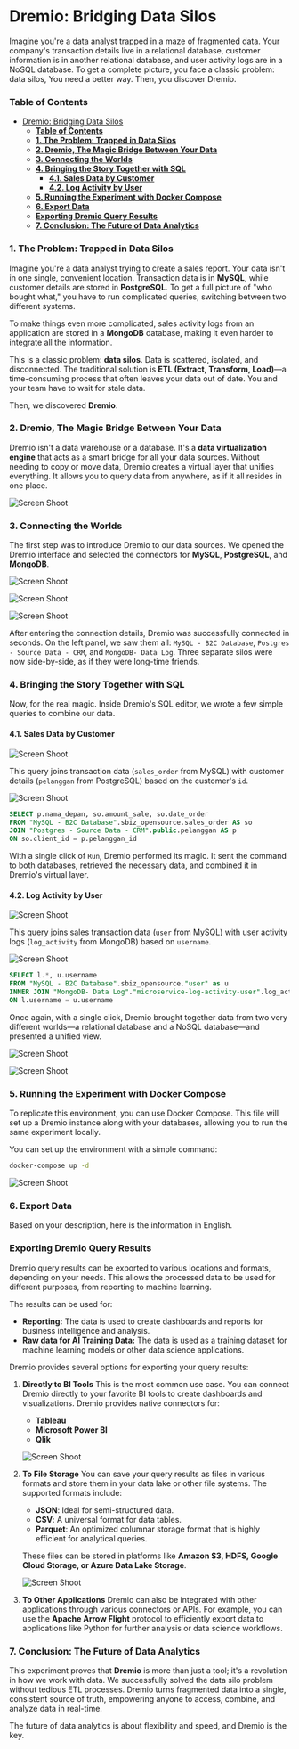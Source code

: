 
# Dremio: Bridging Data Silos

Imagine you're a data analyst trapped in a maze of fragmented data. Your company's transaction details live in a relational database, customer information is in another relational database, and user activity logs are in a NoSQL database. To get a complete picture, you face a classic problem: data silos, You need a better way. Then, you discover Dremio.

### **Table of Contents**

- [Dremio: Bridging Data Silos](#dremio-bridging-data-silos)
    - [**Table of Contents**](#table-of-contents)
    - [**1. The Problem: Trapped in Data Silos**](#1-the-problem-trapped-in-data-silos)
    - [**2. Dremio, The Magic Bridge Between Your Data**](#2-dremio-the-magic-bridge-between-your-data)
    - [**3. Connecting the Worlds**](#3-connecting-the-worlds)
    - [**4. Bringing the Story Together with SQL**](#4-bringing-the-story-together-with-sql)
      - [**4.1. Sales Data by Customer**](#41-sales-data-by-customer)
      - [**4.2. Log Activity by User**](#42-log-activity-by-user)
    - [**5. Running the Experiment with Docker Compose**](#5-running-the-experiment-with-docker-compose)
    - [**6. Export Data**](#6-export-data)
    - [**Exporting Dremio Query Results**](#exporting-dremio-query-results)
    - [**7. Conclusion: The Future of Data Analytics**](#7-conclusion-the-future-of-data-analytics)

### **1. The Problem: Trapped in Data Silos**

Imagine you're a data analyst trying to create a sales report. Your data isn't in one single, convenient location. Transaction data is in **MySQL**, while customer details are stored in **PostgreSQL**. To get a full picture of "who bought what," you have to run complicated queries, switching between two different systems.

To make things even more complicated, sales activity logs from an application are stored in a **MongoDB** database, making it even harder to integrate all the information.

This is a classic problem: **data silos**. Data is scattered, isolated, and disconnected. The traditional solution is **ETL (Extract, Transform, Load)**—a time-consuming process that often leaves your data out of date. You and your team have to wait for stale data.

Then, we discovered **Dremio**.


### **2. Dremio, The Magic Bridge Between Your Data**

Dremio isn't a data warehouse or a database. It's a **data virtualization engine** that acts as a smart bridge for all your data sources. Without needing to copy or move data, Dremio creates a virtual layer that unifies everything. It allows you to query data from anywhere, as if it all resides in one place.

![Screen Shoot](./design/architecture.jpg)


### **3. Connecting the Worlds**

The first step was to introduce Dremio to our data sources. We opened the Dremio interface and selected the connectors for **MySQL**, **PostgreSQL**, and **MongoDB**.

![Screen Shoot](./ss/2.jpg)
    
![Screen Shoot](./ss/mutliple-con.jpg)

![Screen Shoot](./ss/mutliple-con-2.jpg)


After entering the connection details, Dremio was successfully connected in seconds. On the left panel, we saw them all: `MySQL - B2C Database`, `Postgres - Source Data - CRM`, and `MongoDB- Data Log`. Three separate silos were now side-by-side, as if they were long-time friends.


### **4. Bringing the Story Together with SQL**

Now, for the real magic. Inside Dremio's SQL editor, we wrote a few simple queries to combine our data.

#### **4.1. Sales Data by Customer**

![Screen Shoot](./design/dremio-data-sales-by-customer.jpg)

This query joins transaction data (`sales_order` from MySQL) with customer details (`pelanggan` from PostgreSQL) based on the customer's `id`.

![Screen Shoot](./ss/query-1.jpg)

```sql
SELECT p.nama_depan, so.amount_sale, so.date_order
FROM "MySQL - B2C Database".sbiz_opensource.sales_order AS so
JOIN "Postgres - Source Data - CRM".public.pelanggan AS p
ON so.client_id = p.pelanggan_id
```

With a single click of `Run`, Dremio performed its magic. It sent the command to both databases, retrieved the necessary data, and combined it in Dremio's virtual layer.


#### **4.2. Log Activity by User**

![Screen Shoot](./design/dremio-data-log-sales-activity.jpg)


This query joins sales transaction data (`user` from MySQL) with user activity logs (`log_activity` from MongoDB) based on `username`.

![Screen Shoot](./ss/query-log-user.jpg)


```sql
SELECT l.*, u.username
FROM "MySQL - B2C Database".sbiz_opensource."user" as u
INNER JOIN "MongoDB- Data Log"."microservice-log-activity-user".log_activity_user_test as l
ON l.username = u.username
```

Once again, with a single click, Dremio brought together data from two very different worlds—a relational database and a NoSQL database—and presented a unified view.

![Screen Shoot](./ss/query-3.jpg)


![Screen Shoot](./ss/query-log-user-2.jpg)


### **5. Running the Experiment with Docker Compose**

To replicate this environment, you can use Docker Compose. This file will set up a Dremio instance along with your databases, allowing you to run the same experiment locally.

You can set up the environment with a simple command:

```bash
docker-compose up -d
```

![Screen Shoot](./ss/docker.jpg)


### **6. Export Data**

Based on your description, here is the information in English.

### **Exporting Dremio Query Results**

Dremio query results can be exported to various locations and formats, depending on your needs. This allows the processed data to be used for different purposes, from reporting to machine learning.

The results can be used for:
* **Reporting:** The data is used to create dashboards and reports for business intelligence and analysis.
* **Raw data for AI Training Data:** The data is used as a training dataset for machine learning models or other data science applications.

Dremio provides several options for exporting your query results:

1.  **Directly to BI Tools**
    This is the most common use case. You can connect Dremio directly to your favorite BI tools to create dashboards and visualizations. Dremio provides native connectors for:
    * **Tableau**
    * **Microsoft Power BI**
    * **Qlik**

    ![Screen Shoot](./ss/jdbc.jpg)

2.  **To File Storage**
    You can save your query results as files in various formats and store them in your data lake or other file systems. The supported formats include:
    * **JSON**: Ideal for semi-structured data.
    * **CSV**: A universal format for data tables.
    * **Parquet**: An optimized columnar storage format that is highly efficient for analytical queries.

    These files can be stored in platforms like **Amazon S3, HDFS, Google Cloud Storage, or Azure Data Lake Storage**.

    ![Screen Shoot](./ss/query-2.jpg)

3.  **To Other Applications**
    Dremio can also be integrated with other applications through various connectors or APIs. For example, you can use the **Apache Arrow Flight** protocol to efficiently export data to applications like Python for further analysis or data science workflows.


### **7. Conclusion: The Future of Data Analytics**

This experiment proves that **Dremio** is more than just a tool; it's a revolution in how we work with data. We successfully solved the data silo problem without tedious ETL processes. Dremio turns fragmented data into a single, consistent source of truth, empowering anyone to access, combine, and analyze data in real-time.

The future of data analytics is about flexibility and speed, and Dremio is the key.